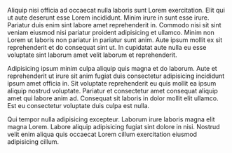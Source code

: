Aliquip nisi officia ad occaecat nulla laboris sunt Lorem exercitation. Elit qui ut aute deserunt esse Lorem incididunt. Minim irure in sunt esse irure. Pariatur duis enim sint labore amet reprehenderit in. Commodo nisi sit sint veniam eiusmod nisi pariatur proident adipisicing et ullamco. Minim non Lorem ut laboris non pariatur in pariatur sunt anim. Aute ipsum mollit ex sit reprehenderit et do consequat sint ut. In cupidatat aute nulla eu esse voluptate sint laborum amet velit laborum et reprehenderit.

Adipisicing ipsum minim culpa aliquip quis magna et do laborum. Aute et reprehenderit ut irure sit anim fugiat duis consectetur adipisicing incididunt ipsum amet officia in. Sit voluptate reprehenderit eu quis mollit ea ipsum aliquip nostrud voluptate. Pariatur et consectetur amet consequat aliquip amet qui labore anim ad. Consequat sit laboris in dolor mollit elit ullamco. Est eu consectetur voluptate duis culpa est nulla.

Qui tempor nulla adipisicing excepteur. Laborum irure laboris magna elit magna Lorem. Labore aliquip adipisicing fugiat sint dolore in nisi. Nostrud velit enim aliqua quis occaecat Lorem cillum exercitation eiusmod adipisicing cillum.